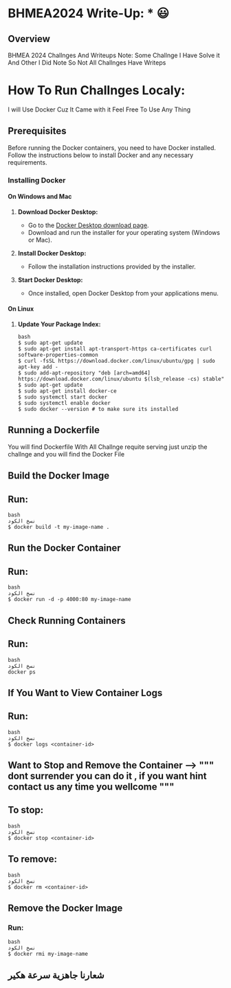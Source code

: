 # BHMEA2024 Write-Up: * 😃

## Overview
BHMEA 2024 Challnges And Writeups
Note: Some Challnge I Have Solve it And Other I Did Note So Not All Challnges Have Writeps

# How To Run Challnges Localy:
I will Use Docker Cuz It Came with it Feel Free To Use Any Thing

## Prerequisites

Before running the Docker containers, you need to have Docker installed. Follow the instructions below to install Docker and any necessary requirements.

### Installing Docker

#### On Windows and Mac

1. **Download Docker Desktop:**
   - Go to the [Docker Desktop download page](https://www.docker.com/products/docker-desktop).
   - Download and run the installer for your operating system (Windows or Mac).

2. **Install Docker Desktop:**
   - Follow the installation instructions provided by the installer.

3. **Start Docker Desktop:**
   - Once installed, open Docker Desktop from your applications menu.

#### On Linux

1. **Update Your Package Index:**
   ```
   bash
   $ sudo apt-get update
   $ sudo apt-get install apt-transport-https ca-certificates curl software-properties-common
   $ curl -fsSL https://download.docker.com/linux/ubuntu/gpg | sudo apt-key add -
   $ sudo add-apt-repository "deb [arch=amd64] https://download.docker.com/linux/ubuntu $(lsb_release -cs) stable"
   $ sudo apt-get update
   $ sudo apt-get install docker-ce
   $ sudo systemctl start docker
   $ sudo systemctl enable docker
   $ sudo docker --version # to make sure its installed
   ```

## Running a Dockerfile
You will find Dockerfile With All Challnge requite serving just unzip the challnge and you will find the Docker File

## Build the Docker Image
## Run:

````
bash
نسخ الكود
$ docker build -t my-image-name .
````
## Run the Docker Container
## Run:

````
bash
نسخ الكود
$ docker run -d -p 4000:80 my-image-name
````
## Check Running Containers
## Run:

````
bash
نسخ الكود
docker ps
````
## If You Want to View Container Logs
## Run:
````
bash
نسخ الكود
$ docker logs <container-id>
````
## Want to Stop and Remove the Container --> """ dont surrender you can do it , if you want hint contact us any time you wellcome """
## To stop:

````
bash
نسخ الكود
$ docker stop <container-id>
````
## To remove:

````
bash
نسخ الكود
$ docker rm <container-id>
````
## Remove the Docker Image
### Run:
````
bash
نسخ الكود
$ docker rmi my-image-name
````
## شعارنا جاهزية سرعة هكير
